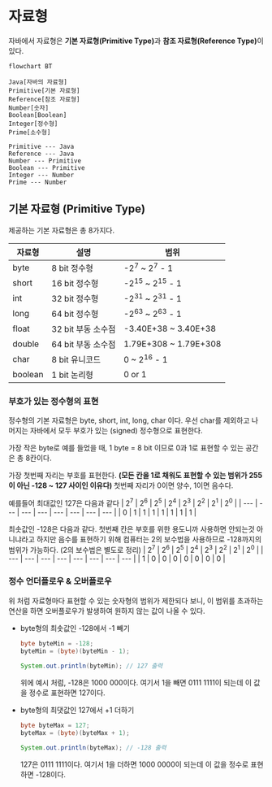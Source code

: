 # 자료형

자바에서 자료형은 <strong>기본 자료형(Primitive Type)</strong>과 <strong>참조 자료형(Reference Type)</strong>이 있다.

```mermaid
flowchart BT

Java[자바의 자료형]
Primitive[기본 자료형]
Reference[참조 자료형]
Number[숫자]
Boolean[Boolean]
Integer[정수형]
Prime[소수형]

Primitive --- Java
Reference --- Java
Number --- Primitive
Boolean --- Primitive
Integer --- Number
Prime --- Number

```

## 기본 자료형 (Primitive Type)

제공하는 기본 자료형은 총 8가지다.

| 자료형     | 설명            | 범위                                   |
|---------|---------------|--------------------------------------|
| byte    | 8 bit 정수형     | -2<sup>7</sup> ~ 2<sup>7</sup> - 1   |
| short   | 16 bit 정수형    | -2<sup>15</sup> ~ 2<sup>15</sup> - 1 |
| int     | 32 bit 정수형    | -2<sup>31</sup> ~ 2<sup>31</sup> - 1 |
| long    | 64 bit 정수형    | -2<sup>63</sup> ~ 2<sup>63</sup> - 1 |
| float   | 32 bit 부동 소수점 | -3.40E+38 ~ 3.40E+38                 |
| double  | 64 bit 부동 소수점 | 1.79E+308 ~ 1.79E+308                |
| char    | 8 bit 유니코드    | 0 ~ 2<sup>16</sup> - 1               |
| boolean | 1 bit 논리형     | 0 or 1                               |

### 부호가 있는 정수형의 표현
정수형의 기본 자료형은 byte, short, int, long, char 이다. 우선 char를 제외하고 나머지는 자바에서 모두 부호가 있는 (signed) 정수형으로 표현한다.

가장 작은 byte로 예를 들었을 때, 1 byte = 8 bit 이므로 0과 1로 표현할 수 있는 공간은 총 8칸이다.

가장 첫번째 자리는 부호를 표현한다. <strong>(모든 칸을 1로 채워도 표현할 수 있는 범위가 255이 아닌 -128 ~ 127 사이인 이유다) </strong> 첫번째 자리가 0이면 양수, 1이면 음수다. 

예를들어 최대값인 127은 다음과 같다
| 2<sup>7</sup> | 2<sup>6</sup> | 2<sup>5</sup> | 2<sup>4</sup> | 2<sup>3</sup> | 2<sup>2</sup> | 2<sup>1</sup> | 2<sup>0</sup> |
| --- | --- | --- | --- | --- | --- | --- | --- |
| 0 | 1 | 1 | 1 | 1 | 1 | 1 | 1 |

최솟값인 -128은 다음과 같다. 첫번째 칸은 부호를 위한 용도니까 사용하면 안되는것 아니냐라고 하지만 음수를 표현하기 위해 컴퓨터는 2의 보수법을 사용하므로 -128까지의 범위가 가능하다. (2의 보수법은 별도로 정리)
| 2<sup>7</sup> | 2<sup>6</sup> | 2<sup>5</sup> | 2<sup>4</sup> | 2<sup>3</sup> | 2<sup>2</sup> | 2<sup>1</sup> | 2<sup>0</sup> |
| --- | --- | --- | --- | --- | --- | --- | --- |
| 1 | 0 | 0 | 0 | 0 | 0 | 0 | 0 |

### 정수 언더플로우 & 오버플로우
위 처럼 자료형마다 표현할 수 있는 숫자형의 범위가 제한되다 보니, 이 범위를 초과하는 연산을 하면 오버플로우가 발생하여 원하지 않는 값이 나올 수 있다.

- byte형의 최솟값인 -128에서 -1 빼기
    ```java
    byte byteMin = -128;
    byteMin = (byte)(byteMin - 1);
        
    System.out.println(byteMin); // 127 출력
    ```

    위에 예시 처럼, -128은 1000 000이다. 여기서 1을 빼면 0111 1111이 되는데 이 값을 정수로 표현하면 127이다.
    <br>

- byte형의 최댓값인 127에서 +1 더하기
    ```java
    byte byteMax = 127;
    byteMax = (byte)(byteMax + 1);

    System.out.println(byteMax); // -128 출력
    ```

    127은 0111 1111이다. 여기서 1을 더하면 1000 0000이 되는데 이 값을 정수로 표현하면 -128이다.
